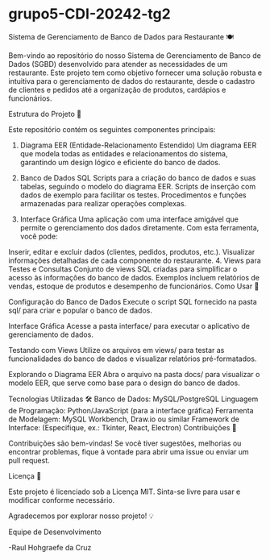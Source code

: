 # grupo5-CDI-20242-tg2
Sistema de Gerenciamento de Banco de Dados para Restaurante 🍽️

Bem-vindo ao repositório do nosso Sistema de Gerenciamento de Banco de Dados (SGBD) desenvolvido para atender as necessidades de um restaurante. Este projeto tem como objetivo fornecer uma solução robusta e intuitiva para o gerenciamento de dados do restaurante, desde o cadastro de clientes e pedidos até a organização de produtos, cardápios e funcionários.

Estrutura do Projeto 📂

Este repositório contém os seguintes componentes principais:

1. Diagrama EER (Entidade-Relacionamento Estendido)
Um diagrama EER que modela todas as entidades e relacionamentos do sistema, garantindo um design lógico e eficiente do banco de dados.

2. Banco de Dados SQL
Scripts para a criação do banco de dados e suas tabelas, seguindo o modelo do diagrama EER.
Scripts de inserção com dados de exemplo para facilitar os testes.
Procedimentos e funções armazenadas para realizar operações complexas.
3. Interface Gráfica
Uma aplicação com uma interface amigável que permite o gerenciamento dos dados diretamente. Com esta ferramenta, você pode:

Inserir, editar e excluir dados (clientes, pedidos, produtos, etc.).
Visualizar informações detalhadas de cada componente do restaurante.
4. Views para Testes e Consultas
Conjunto de views SQL criadas para simplificar o acesso às informações do banco de dados.
Exemplos incluem relatórios de vendas, estoque de produtos e desempenho de funcionários.
Como Usar 🚀

Configuração do Banco de Dados
Execute o script SQL fornecido na pasta sql/ para criar e popular o banco de dados.

Interface Gráfica
Acesse a pasta interface/ para executar o aplicativo de gerenciamento de dados.

Testando com Views
Utilize os arquivos em views/ para testar as funcionalidades do banco de dados e visualizar relatórios pré-formatados.

Explorando o Diagrama EER
Abra o arquivo na pasta docs/ para visualizar o modelo EER, que serve como base para o design do banco de dados.

Tecnologias Utilizadas 🛠️
Banco de Dados: MySQL/PostgreSQL
Linguagem de Programação: Python/JavaScript (para a interface gráfica)
Ferramenta de Modelagem: MySQL Workbench, Draw.io ou similar
Framework de Interface: (Especifique, ex.: Tkinter, React, Electron)
Contribuições 🤝

Contribuições são bem-vindas! Se você tiver sugestões, melhorias ou encontrar problemas, fique à vontade para abrir uma issue ou enviar um pull request.

Licença 📄

Este projeto é licenciado sob a Licença MIT. Sinta-se livre para usar e modificar conforme necessário.

Agradecemos por explorar nosso projeto! 💡

Equipe de Desenvolvimento

-Raul Hohgraefe da Cruz